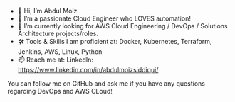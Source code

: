 - 👋 Hi, I’m Abdul Moiz
- 👀 I’m a passionate Cloud Engineer who LOVES automation!
- 🌱 I’m currently looking for AWS Cloud Engineering / DevOps / Solutions Architecture projects/roles.
- 🛠️ Tools & Skills I am proficient at: Docker, Kubernetes, Terraform, Jenkins, AWS, Linux, Python
- 📫 Reach me at: LinkedIn: https://www.linkedin.com/in/abdulmoizsiddiqui/

You can follow me on GitHub and ask me if you have any questions regarding DevOps and AWS CLoud!
